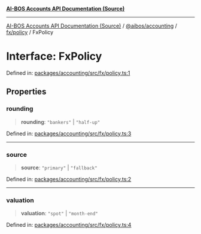 [**AI-BOS Accounts API Documentation (Source)**](../../../../../README.md)

***

[AI-BOS Accounts API Documentation (Source)](../../../../../README.md) / [@aibos/accounting](../../../README.md) / [fx/policy](../README.md) / FxPolicy

# Interface: FxPolicy

Defined in: [packages/accounting/src/fx/policy.ts:1](https://github.com/pohlai88/accounts/blob/48103fb36d28b2b9bfb33472b6de2f719773cde9/packages/accounting/src/fx/policy.ts#L1)

## Properties

### rounding

> **rounding**: `"bankers"` \| `"half-up"`

Defined in: [packages/accounting/src/fx/policy.ts:3](https://github.com/pohlai88/accounts/blob/48103fb36d28b2b9bfb33472b6de2f719773cde9/packages/accounting/src/fx/policy.ts#L3)

***

### source

> **source**: `"primary"` \| `"fallback"`

Defined in: [packages/accounting/src/fx/policy.ts:2](https://github.com/pohlai88/accounts/blob/48103fb36d28b2b9bfb33472b6de2f719773cde9/packages/accounting/src/fx/policy.ts#L2)

***

### valuation

> **valuation**: `"spot"` \| `"month-end"`

Defined in: [packages/accounting/src/fx/policy.ts:4](https://github.com/pohlai88/accounts/blob/48103fb36d28b2b9bfb33472b6de2f719773cde9/packages/accounting/src/fx/policy.ts#L4)
